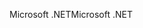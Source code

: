 <span data-ttu-id="11157-101">Microsoft .NET</span><span class="sxs-lookup"><span data-stu-id="11157-101">Microsoft .NET</span></span>